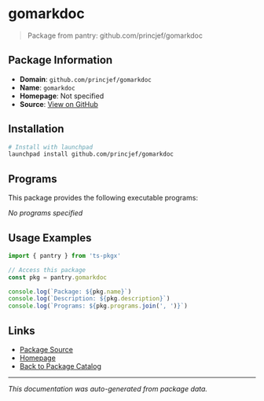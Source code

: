 # gomarkdoc

> Package from pantry: github.com/princjef/gomarkdoc

## Package Information

- **Domain**: `github.com/princjef/gomarkdoc`
- **Name**: `gomarkdoc`
- **Homepage**: Not specified
- **Source**: [View on GitHub](https://github.com/pkgxdev/pantry/tree/main/projects/github.com/princjef/gomarkdoc/package.yml)

## Installation

```bash
# Install with launchpad
launchpad install github.com/princjef/gomarkdoc
```

## Programs

This package provides the following executable programs:

*No programs specified*

## Usage Examples

```typescript
import { pantry } from 'ts-pkgx'

// Access this package
const pkg = pantry.gomarkdoc

console.log(`Package: ${pkg.name}`)
console.log(`Description: ${pkg.description}`)
console.log(`Programs: ${pkg.programs.join(', ')}`)
```

## Links

- [Package Source](https://github.com/pkgxdev/pantry/tree/main/projects/github.com/princjef/gomarkdoc/package.yml)
- [Homepage](#)
- [Back to Package Catalog](../../../package-catalog.md)

---

*This documentation was auto-generated from package data.*
